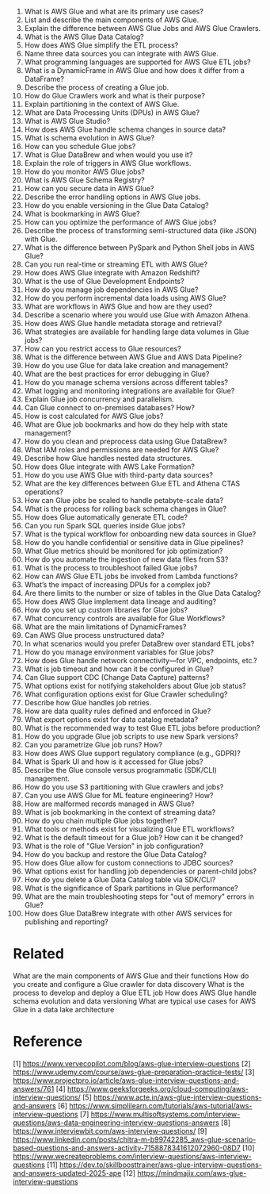 1. What is AWS Glue and what are its primary use cases?
2. List and describe the main components of AWS Glue.
3. Explain the difference between AWS Glue Jobs and AWS Glue Crawlers.
4. What is the AWS Glue Data Catalog?
5. How does AWS Glue simplify the ETL process?
6. Name three data sources you can integrate with AWS Glue.
7. What programming languages are supported for AWS Glue ETL jobs?
8. What is a DynamicFrame in AWS Glue and how does it differ from a DataFrame?
9. Describe the process of creating a Glue job.
10. How do Glue Crawlers work and what is their purpose?
11. Explain partitioning in the context of AWS Glue.
12. What are Data Processing Units (DPUs) in AWS Glue?
13. What is AWS Glue Studio?
14. How does AWS Glue handle schema changes in source data?
15. What is schema evolution in AWS Glue?
16. How can you schedule Glue jobs?
17. What is Glue DataBrew and when would you use it?
18. Explain the role of triggers in AWS Glue workflows.
19. How do you monitor AWS Glue jobs?
20. What is AWS Glue Schema Registry?
21. How can you secure data in AWS Glue?
22. Describe the error handling options in AWS Glue jobs.
23. How do you enable versioning in the Glue Data Catalog?
24. What is bookmarking in AWS Glue?
25. How can you optimize the performance of AWS Glue jobs?
26. Describe the process of transforming semi-structured data (like JSON) with Glue.
27. What is the difference between PySpark and Python Shell jobs in AWS Glue?
28. Can you run real-time or streaming ETL with AWS Glue?
29. How does AWS Glue integrate with Amazon Redshift?
30. What is the use of Glue Development Endpoints?
31. How do you manage job dependencies in AWS Glue?
32. How do you perform incremental data loads using AWS Glue?
33. What are workflows in AWS Glue and how are they used?
34. Describe a scenario where you would use Glue with Amazon Athena.
35. How does AWS Glue handle metadata storage and retrieval?
36. What strategies are available for handling large data volumes in Glue jobs?
37. How can you restrict access to Glue resources?
38. What is the difference between AWS Glue and AWS Data Pipeline?
39. How do you use Glue for data lake creation and management?
40. What are the best practices for error debugging in Glue?
41. How do you manage schema versions across different tables?
42. What logging and monitoring integrations are available for Glue?
43. Explain Glue job concurrency and parallelism.
44. Can Glue connect to on-premises databases? How?
45. How is cost calculated for AWS Glue jobs?
46. What are Glue job bookmarks and how do they help with state management?
47. How do you clean and preprocess data using Glue DataBrew?
48. What IAM roles and permissions are needed for AWS Glue?
49. Describe how Glue handles nested data structures.
50. How does Glue integrate with AWS Lake Formation?
51. How do you use AWS Glue with third-party data sources?
52. What are the key differences between Glue ETL and Athena CTAS operations?
53. How can Glue jobs be scaled to handle petabyte-scale data?
54. What is the process for rolling back schema changes in Glue?
55. How does Glue automatically generate ETL code?
56. Can you run Spark SQL queries inside Glue jobs?
57. What is the typical workflow for onboarding new data sources in Glue?
58. How do you handle confidential or sensitive data in Glue pipelines?
59. What Glue metrics should be monitored for job optimization?
60. How do you automate the ingestion of new data files from S3?
61. What is the process to troubleshoot failed Glue jobs?
62. How can AWS Glue ETL jobs be invoked from Lambda functions?
63. What’s the impact of increasing DPUs for a complex job?
64. Are there limits to the number or size of tables in the Glue Data Catalog?
65. How does AWS Glue implement data lineage and auditing?
66. How do you set up custom libraries for Glue jobs?
67. What concurrency controls are available for Glue Workflows?
68. What are the main limitations of DynamicFrames?
69. Can AWS Glue process unstructured data?
70. In what scenarios would you prefer DataBrew over standard ETL jobs?
71. How do you manage environment variables for Glue jobs?
72. How does Glue handle network connectivity—for VPC, endpoints, etc.?
73. What is job timeout and how can it be configured in Glue?
74. Can Glue support CDC (Change Data Capture) patterns?
75. What options exist for notifying stakeholders about Glue job status?
76. What configuration options exist for Glue Crawler scheduling?
77. Describe how Glue handles job retries.
78. How are data quality rules defined and enforced in Glue?
79. What export options exist for data catalog metadata?
80. What is the recommended way to test Glue ETL jobs before production?
81. How do you upgrade Glue job scripts to use new Spark versions?
82. Can you parametrize Glue job runs? How?
83. How does AWS Glue support regulatory compliance (e.g., GDPR)?
84. What is Spark UI and how is it accessed for Glue jobs?
85. Describe the Glue console versus programmatic (SDK/CLI) management.
86. How do you use S3 partitioning with Glue crawlers and jobs?
87. Can you use AWS Glue for ML feature engineering? How?
88. How are malformed records managed in AWS Glue?
89. What is job bookmarking in the context of streaming data?
90. How do you chain multiple Glue jobs together?
91. What tools or methods exist for visualizing Glue ETL workflows?
92. What is the default timeout for a Glue job? How can it be changed?
93. What is the role of "Glue Version" in job configuration?
94. How do you backup and restore the Glue Data Catalog?
95. How does Glue allow for custom connections to JDBC sources?
96. What options exist for handling job dependencies or parent-child jobs?
97. How do you delete a Glue Data Catalog table via SDK/CLI?
98. What is the significance of Spark partitions in Glue performance?
99. What are the main troubleshooting steps for "out of memory" errors in Glue?
100. How does Glue DataBrew integrate with other AWS services for publishing and reporting?


# Related
What are the main components of AWS Glue and their functions
How do you create and configure a Glue crawler for data discovery
What is the process to develop and deploy a Glue ETL job
How does AWS Glue handle schema evolution and data versioning
What are typical use cases for AWS Glue in a data lake architecture

# Reference
[1] https://www.vervecopilot.com/blog/aws-glue-interview-questions
[2] https://www.udemy.com/course/aws-glue-preparation-practice-tests/
[3] https://www.projectpro.io/article/aws-glue-interview-questions-and-answers/761
[4] https://www.geeksforgeeks.org/cloud-computing/aws-interview-questions/
[5] https://www.acte.in/aws-glue-interview-questions-and-answers
[6] https://www.simplilearn.com/tutorials/aws-tutorial/aws-interview-questions
[7] https://www.multisoftsystems.com/interview-questions/aws-data-engineering-interview-questions-answers
[8] https://www.interviewbit.com/aws-interview-questions/
[9] https://www.linkedin.com/posts/chitra-m-b99742285_aws-glue-scenario-based-questions-and-answers-activity-7158878341612072960-08D7
[10] https://www.wecreateproblems.com/interview-questions/aws-interview-questions
[11] https://dev.to/skillboosttrainer/aws-glue-interview-questions-and-answers-updated-2025-ape
[12] https://mindmajix.com/aws-glue-interview-questions